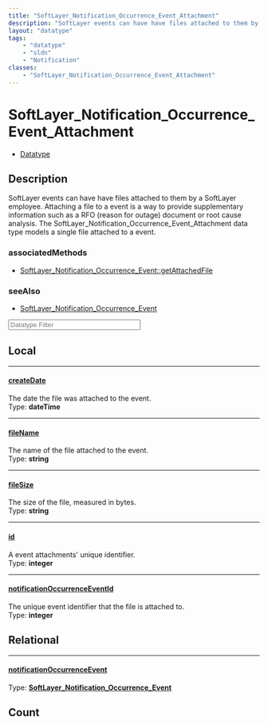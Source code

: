 ```yaml
---
title: "SoftLayer_Notification_Occurrence_Event_Attachment"
description: "SoftLayer events can have have files attached to them by a SoftLayer employee. Attaching a file to a event is a way to p... "
layout: "datatype"
tags:
    - "datatype"
    - "sldn"
    - "Notification"
classes:
    - "SoftLayer_Notification_Occurrence_Event_Attachment"
---
```


# SoftLayer_Notification_Occurrence_Event_Attachment
<div id='service-datatype'>
    <ul id='sldn-reference-tabs'>
        <li id='datatype'> <a href='/reference/datatypes/SoftLayer_Notification_Occurrence_Event_Attachment' >Datatype</a></li>
    </ul>
</div>

## Description 
SoftLayer events can have have files attached to them by a SoftLayer employee. Attaching a file to a event is a way to provide supplementary information such as a RFO (reason for outage) document or root cause analysis. The SoftLayer_Notification_Occurrence_Event_Attachment data type models a single file attached to a event. 


### associatedMethods

*  [SoftLayer_Notification_Occurrence_Event::getAttachedFile](/reference/services/SoftLayer_Notification_Occurrence_Event/getAttachedFile )



### seeAlso

* [SoftLayer_Notification_Occurrence_Event](/reference/datatypes/SoftLayer_Notification_Occurrence_Event )




<!-- Filer BEGIN -->
<div class="view-filters">
        <div class="clearfix">
            <div class="search-input-box">
                <input placeholder="Datatype Filter" onkeyup="titleSearch(inputId='prop-input', divId='properties', elementClass='prop-row')" 
                    type="text" id="prop-input" value="" size="30" maxlength="128" class="form-text">
            </div>
        </div>
</div>
<!-- Filer END -->

<div id="properties" class="content">
<div id="localProperties" class="prop-content" >

## Local
<div class="prop-row">

-----
[createDate]: #createdate
#### [createDate]
The date the file was attached to the event.  
<span class="type-label">Type: </span>**dateTime**


</div>
<div class="prop-row">

-----
[fileName]: #filename
#### [fileName]
The name of the file attached to the event.  
<span class="type-label">Type: </span>**string**


</div>
<div class="prop-row">

-----
[fileSize]: #filesize
#### [fileSize]
The size of the file, measured in bytes.  
<span class="type-label">Type: </span>**string**


</div>
<div class="prop-row">

-----
[id]: #id
#### [id]
A event attachments' unique identifier.  
<span class="type-label">Type: </span>**integer**


</div>
<div class="prop-row">

-----
[notificationOccurrenceEventId]: #notificationoccurrenceeventid
#### [notificationOccurrenceEventId]
The unique event identifier that the file is attached to.  
<span class="type-label">Type: </span>**integer**


</div>
</div>
<!-- LOCAL PROPERTY END -->

<div id="relationalProperties"  class="prop-content" >

## Relational
<div class="prop-row">

-----
[notificationOccurrenceEvent]: #notificationoccurrenceevent
#### [notificationOccurrenceEvent]
  
<span class="type-label">Type: </span>**<a href='/reference/datatypes/SoftLayer_Notification_Occurrence_Event'>SoftLayer_Notification_Occurrence_Event </a>**


</div>

## Count
</div>



